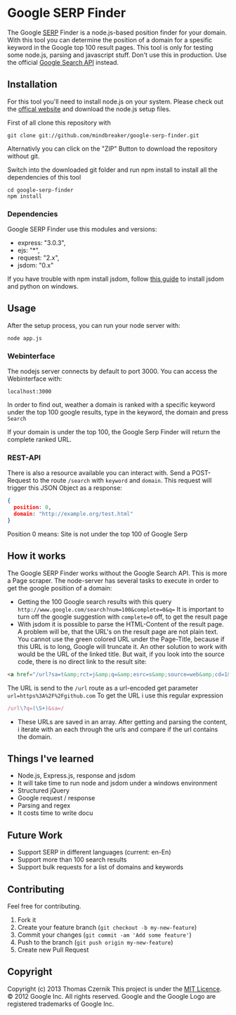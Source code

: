 # Google SERP Finder
The Google [SERP](http://en.wikipedia.org/wiki/Serp) Finder is a node.js-based position finder for your domain.
With this tool you can determine the position of a domain for a spesific keyword in the Google top 100 result pages.
This tool is only for testing some node.js, parsing and javascript stuff. Don't use this in production. Use the official [Google Search API](https://developers.google.com/custom-search/v1/overview) instead.

## Installation

For this tool you'll need to install node.js on your system. Please check out the [offical website](http://nodejs.org/) and download the node.js setup files.

First of all clone this repository with

```
git clone git://github.com/mindbreaker/google-serp-finder.git
```

Alternativly you can click on the "ZIP" Button to download the repository without git.

Switch into the downloaded git folder and run npm install to install all the dependencies of this tool

```
cd google-serp-finder
npm install
```

### Dependencies

Google SERP Finder use this modules and versions:

* express: "3.0.3",
* ejs: "*",
* request: "2.x",
* jsdom: "0.x"

If you have trouble with npm install jsdom, follow [this guide](http://www.steveworkman.com/node-js/2012/installing-jsdom-on-windows/) to install jsdom and python on windows.

## Usage

After the setup process, you can run your node server with:

```
node app.js
```

### Webinterface

The nodejs server connects by default to port 3000. You can access the Webinterface with:

```
localhost:3000
```

In order to find out, weather a domain is ranked with a specific keyword under the top 100 google results, type in the keyword, the domain and press ``Search``

If your domain is under the top 100, the Google Serp Finder will return the complete ranked URL.

### REST-API

There is also a resource available you can interact with. Send a POST-Request to the route ``/search`` with ``keyword`` and ``domain``.
This request will trigger this JSON Object as a response:

``` json
{
  position: 0,
  domain: "http://example.org/test.html"
}
```

Position 0 means: Site is not under the top 100 of Google Serp



## How it works

The Google SERP Finder works without the Google Search API. This is more a Page scraper. The node-server has several tasks to execute in order to get the google position of a domain:

* Getting the 100 Google search results with this query ``http://www.google.com/search?num=100&complete=0&q=``
  It is important to turn off the google suggestion with ``complete=0`` off, to get the result page
* With jsdom it is possible to parse the HTML-Content of the result page. A problem will be, that the URL's on the result page are not plain text. You cannot use the green colored URL under the Page-Title, because if this URL is to long, Google will truncate it. An other solution to work with would be the URL of the linked title. But wait, if you look into the source code, there is no direct link to the result site:
``` html
<a href="/url?sa=t&amp;rct=j&amp;q=&amp;esrc=s&amp;source=web&amp;cd=1&amp;cad=rja&amp;sqi=2&amp;ved=0CDQQFjAA&amp;url=https%3A%2F%2Fgithub.com%2F&amp;ei=trT6UKeKPMWVtQbew4CoBA&amp;usg=AFQjCNH3ZL3XV5BXG7wkswWu5GxjTFtoJg&amp;bvm=bv.41248874,d.Yms" class="l" onmousedown="return rwt(this,'','','','1','AFQjCNH3ZL3XV5BXG7wkswWu5GxjTFtoJg','','0CDQQFjAA','','',event)"><em>GitHub</em> · Build software better, together.</a>
```
The URL is send to the ``/url`` route as a url-encoded get parameter `url=https%3A%2F%2Fgithub.com`
To get the URL i use this regular expression 
``` javascript
/url\?q=(\S+)&sa=/
```
* These URLs are saved in an array. After getting and parsing the content, i iterate with an each through the urls and compare if the url contains the domain.

## Things I've learned

* Node.js, Express.js, response and jsdom
* It will take time to run node and jsdom under a windows environment
* Structured jQuery
* Google request / response
* Parsing and regex
* It costs time to write docu

## Future Work

* Support SERP in different languages (current: en-En)
* Support more than 100 search results
* Support bulk requests for a list of domains and keywords

## Contributing
Feel free for contributing.

1. Fork it
2. Create your feature branch (`git checkout -b my-new-feature`)
3. Commit your changes (`git commit -am 'Add some feature'`)
4. Push to the branch (`git push origin my-new-feature`)
5. Create new Pull Request

## Copyright
Copyright (c) 2013 Thomas Czernik
This project is under the [MIT Licence](LICENSE.md).
© 2012 Google Inc. All rights reserved. Google and the Google Logo are registered trademarks of Google Inc.
